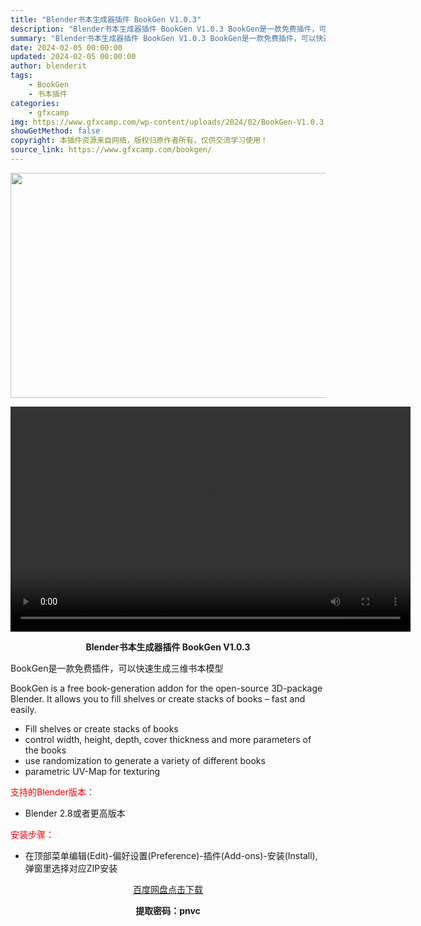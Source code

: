```yaml
---
title: "Blender书本生成器插件 BookGen V1.0.3"
description: "Blender书本生成器插件 BookGen V1.0.3 BookGen是一款免费插件，可以快速生成三维书本模型 BookGen is a free book-generation addon fo..."
summary: "Blender书本生成器插件 BookGen V1.0.3 BookGen是一款免费插件，可以快速生成三维书本模型 BookGen is a free book-generation addon fo..."
date: 2024-02-05 00:00:00
updated: 2024-02-05 00:00:00
author: blenderit
tags: 
    - BookGen
    - 书本插件
categories:
    - gfxcamp
img: https://www.gfxcamp.com/wp-content/uploads/2024/02/BookGen-V1.0.3.jpg
showGetMethod: false
copyright: 本插件资源来自网络，版权归原作者所有，仅供交流学习使用！
source_link: https://www.gfxcamp.com/bookgen/
---
```

<div><p><img decoding="async" class="aligncenter size-full wp-image-118424" src="https://www.gfxcamp.com/wp-content/uploads/2024/02/BookGen-V1.0.3.jpg" data-src="https://www.gfxcamp.com/wp-content/uploads/2024/02/BookGen-V1.0.3.jpg" alt="" width="640" height="360" data-srcset="https://www.gfxcamp.com/wp-content/uploads/2024/02/BookGen-V1.0.3.jpg 640w, https://www.gfxcamp.com/wp-content/uploads/2024/02/BookGen-V1.0.3-150x84.jpg 150w" data-sizes="(max-width: 640px) 100vw, 640px"><br>
</p><center><div style="width: 640px;" class="wp-video"><!--[if lt IE 9]><script>document.createElement('video');</script><![endif]-->
<video class="wp-video-shortcode" id="video-118423-1" width="640" height="360" preload="true" controls="controls"><source type="video/mp4" src="http://cloud.video.taobao.com/play/u/null/p/1/e/6/t/1/448836968644.mp4?_=1"></source><a href="http://cloud.video.taobao.com/play/u/null/p/1/e/6/t/1/448836968644.mp4">http://cloud.video.taobao.com/play/u/null/p/1/e/6/t/1/448836968644.mp4</a></video></div></center><p style="text-align: center;"><strong>Blender书本生成器插件 BookGen V1.0.3</strong></p><p>BookGen是一款免费插件，可以快速生成三维书本模型</p><p>BookGen is a free book-generation addon for the open-source 3D-package Blender. It allows you to fill shelves or create stacks of books – fast and easily.</p><ul>
<li>Fill shelves or create stacks of books</li>
<li>control width, height, depth, cover thickness and more parameters of the books</li>
<li>use randomization to generate a variety of different books</li>
<li>parametric UV-Map for texturing</li>
</ul><p style="text-align: left;"><span style="color: #ff0000;">支持的Blender版本：</span></p><ul>
<li style="text-align: left;">Blender 2.8或者更高版本</li>
</ul><p style="text-align: left;"><span style="color: #ff0000;">安装步骤：</span></p><ul>
<li>在顶部菜单编辑(Edit)-偏好设置(Preference)-插件(Add-ons)-安装(Install),弹窗里选择对应ZIP安装</li>
</ul><p style="text-align: center;"><a class="maxbutton-3 maxbutton maxbutton-baidu" target="_blank" rel="noopener" href="https://pan.baidu.com/s/1oi6BEghWY1CR9esNgsWX9A?pwd=pnvc"><span class="mb-text">百度网盘点击下载</span></a></p><p style="text-align: center;"><strong>提取密码：pnvc</strong></p></div>